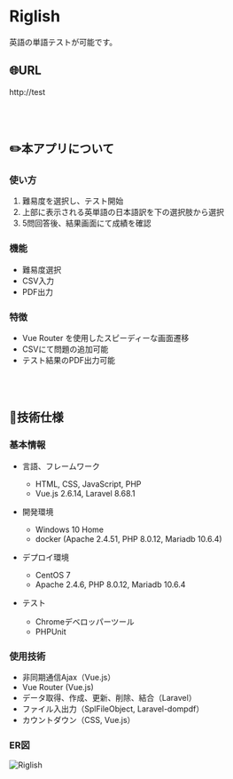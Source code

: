 # Riglish

英語の単語テストが可能です。

## :globe_with_meridians:URL
http://test

<br>
<br>

## :pencil2:本アプリについて

### 使い方
1. 難易度を選択し、テスト開始
2. 上部に表示される英単語の日本語訳を下の選択肢から選択
3. 5問回答後、結果画面にて成績を確認

### 機能
- 難易度選択
- CSV入力
- PDF出力

### 特徴

- Vue Router を使用したスピーディーな画面遷移
- CSVにて問題の追加可能
- テスト結果のPDF出力可能

<br>
<br>

## :page_facing_up:技術仕様

### 基本情報
- 言語、フレームワーク
    - HTML, CSS, JavaScript, PHP
    - Vue.js 2.6.14, Laravel 8.68.1

- 開発環境
    - Windows 10 Home
    - docker (Apache 2.4.51, PHP 8.0.12, Mariadb 10.6.4)

- デプロイ環境
    - CentOS 7
    - Apache 2.4.6, PHP 8.0.12, Mariadb 10.6.4

- テスト
    - Chromeデベロッパーツール
    - PHPUnit

### 使用技術

- 非同期通信Ajax（Vue.js）
- Vue Router (Vue.js)
- データ取得、作成、更新、削除、結合（Laravel）
- ファイル入出力（SplFileObject, Laravel-dompdf）
- カウントダウン（CSS, Vue.js）

### ER図

![Riglish](https://user-images.githubusercontent.com/92190851/141318324-0a397457-3b48-4255-9689-2a6151ebf8b1.png)
